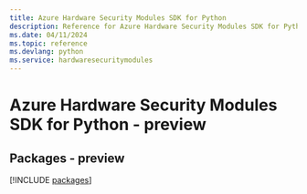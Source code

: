 ```yaml
---
title: Azure Hardware Security Modules SDK for Python
description: Reference for Azure Hardware Security Modules SDK for Python
ms.date: 04/11/2024
ms.topic: reference
ms.devlang: python
ms.service: hardwaresecuritymodules
---
```

# Azure Hardware Security Modules SDK for Python - preview
## Packages - preview
[!INCLUDE [packages](hardware-security-modules-index.md)]